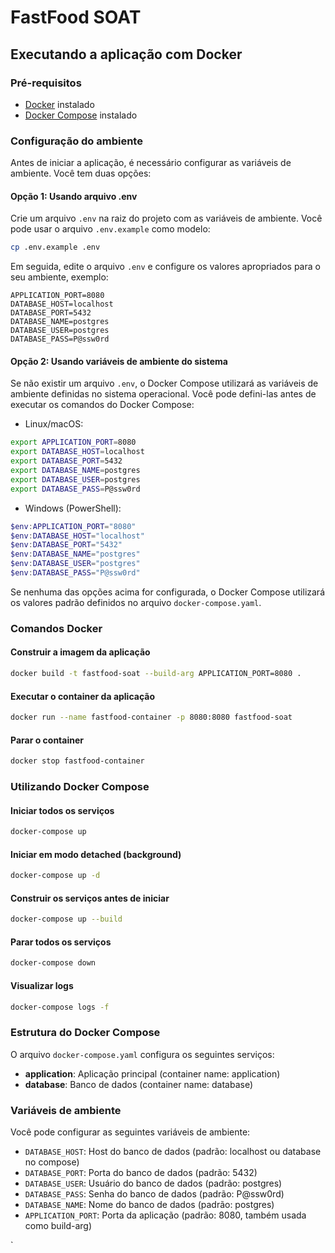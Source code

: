 # FastFood SOAT

## Executando a aplicação com Docker

### Pré-requisitos
- [Docker](https://www.docker.com/get-started) instalado
- [Docker Compose](https://docs.docker.com/compose/install/) instalado

### Configuração do ambiente

Antes de iniciar a aplicação, é necessário configurar as variáveis de ambiente. Você tem duas opções:

#### Opção 1: Usando arquivo .env
Crie um arquivo `.env` na raiz do projeto com as variáveis de ambiente. Você pode usar o arquivo `.env.example` como modelo:

```bash
cp .env.example .env
```

Em seguida, edite o arquivo `.env` e configure os valores apropriados para o seu ambiente, exemplo:

```
APPLICATION_PORT=8080
DATABASE_HOST=localhost
DATABASE_PORT=5432
DATABASE_NAME=postgres
DATABASE_USER=postgres
DATABASE_PASS=P@ssw0rd
```

#### Opção 2: Usando variáveis de ambiente do sistema
Se não existir um arquivo `.env`, o Docker Compose utilizará as variáveis de ambiente definidas no sistema operacional. Você pode defini-las antes de executar os comandos do Docker Compose:

- Linux/macOS:
```bash
export APPLICATION_PORT=8080
export DATABASE_HOST=localhost
export DATABASE_PORT=5432
export DATABASE_NAME=postgres
export DATABASE_USER=postgres
export DATABASE_PASS=P@ssw0rd
```
- Windows (PowerShell):
```PowerShell
$env:APPLICATION_PORT="8080"
$env:DATABASE_HOST="localhost"
$env:DATABASE_PORT="5432"
$env:DATABASE_NAME="postgres"
$env:DATABASE_USER="postgres"
$env:DATABASE_PASS="P@ssw0rd"
```

Se nenhuma das opções acima for configurada, o Docker Compose utilizará os valores padrão definidos no arquivo `docker-compose.yaml`.

### Comandos Docker

#### Construir a imagem da aplicação
```bash
docker build -t fastfood-soat --build-arg APPLICATION_PORT=8080 .
```

#### Executar o container da aplicação
```bash
docker run --name fastfood-container -p 8080:8080 fastfood-soat
```

#### Parar o container
```bash
docker stop fastfood-container
```

### Utilizando Docker Compose

#### Iniciar todos os serviços
```bash
docker-compose up
```

#### Iniciar em modo detached (background)
```bash
docker-compose up -d
```

#### Construir os serviços antes de iniciar
```bash
docker-compose up --build
```

#### Parar todos os serviços
```bash
docker-compose down
```

#### Visualizar logs
```bash
docker-compose logs -f
```

### Estrutura do Docker Compose

O arquivo `docker-compose.yaml` configura os seguintes serviços:
- **application**: Aplicação principal (container name: application)
- **database**: Banco de dados (container name: database)

### Variáveis de ambiente

Você pode configurar as seguintes variáveis de ambiente:
- `DATABASE_HOST`: Host do banco de dados (padrão: localhost ou database no compose)
- `DATABASE_PORT`: Porta do banco de dados (padrão: 5432)
- `DATABASE_USER`: Usuário do banco de dados (padrão: postgres)
- `DATABASE_PASS`: Senha do banco de dados (padrão: P@ssw0rd)
- `DATABASE_NAME`: Nome do banco de dados (padrão: postgres)
- `APPLICATION_PORT`: Porta da aplicação (padrão: 8080, também usada como build-arg)

`